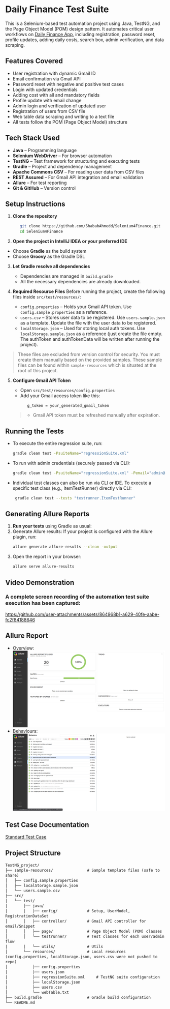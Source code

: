 # Daily Finance Test Suite
This is a Selenium-based test automation project using Java, TestNG, and the Page Object Model (POM) design pattern. It automates critical user workflows on [Daily Finance App](https://dailyfinance.roadtocareer.net/), including registration, password reset, profile updates, adding daily costs, search box, admin verification, and data scraping.


##  Features Covered

-  User registration with dynamic Gmail ID
-  Email confirmation via Gmail API
-  Password reset with negative and positive test cases
-  Login with updated credentials
-  Adding cost with all and mandatory fields
-  Profile update with email change
-  Admin login and verification of updated user
-  Registration of users from CSV file
-  Web table data scraping and writing to a text file
-  All tests follow the POM (Page Object Model) structure


##  Tech Stack Used

- **Java** – Programming language
- **Selenium WebDriver** – For browser automation
- **TestNG** – Test framework for structuring and executing tests
- **Gradle** – Project and dependency management
- **Apache Commons CSV** – For reading user data from CSV files
- **REST Assured** – For Gmail API integration and email validation
- **Allure** – For test reporting
- **Git & GitHub** – Version control


##  Setup Instructions

1. **Clone the repository**

   ```bash
      git clone https://github.com/ShababAhmedd/Selenium4Finance.git
      cd Selenium4Finance
   ```

 2. **Open the project in IntelliJ IDEA or your preferred IDE**

   - Choose **Gradle** as the build system
   - Choose **Groovy** as the Gradle DSL
  
3. **Let Gradle resolve all dependencies**
   - Dependencies are managed in `build.gradle`
   - All the necessary dependencies are already downloaded.
     
4. **Required Resource Files**
   Before running the project, create the following files inside `src/test/resources/`:
   - `config.properties` – Holds your Gmail API token. Use `config.sample.properties` as a reference.
   - `users.csv` – Stores user data to be registered. Use `users.sample.json` as a template. Update the file with the user data to be registered. 
   - `localStorage.json` – Used for storing local auth tokens. Use `localStorage.sample.json` as a reference (just create the file empty. The authToken and authTokenData will be written after running the project).
> These files are excluded from version control for security. You must create them manually based on the provided samples.
> These sample files can be found within `sample-resources` which is situated at the root of this project.

5. **Configure Gmail API Token**

   - Open `src/test/resources/config.properties`
   - Add your Gmail access token like this:
     ```base
        g_token = your_generated_gmail_token
     ```
   > - Gmail API token must be refreshed manually after expiration.

##  Running the Tests
- To execute the entire regression suite, run:
   ```bash
   gradle clean test -PsuiteName="regressionSuite.xml"
   ```

- To run with admin credentials (securely passed via CLI):
   ```bash
   gradle clean test -PsuiteName="regressionSuite.xml" -Pemail="admin@test.com" -Ppassword="admin123"
   ```
- Individual test classes can also be run via CLI or IDE. To execute a specific test class (e.g., ItemTestRunner) directly via CLI:
  ```bash
   gradle clean test --tests "testrunner.ItemTestRunner"
  ```


## Generating Allure Reports

1. **Run your tests** using Gradle as usual:
2. Generate Allure results:
   If your project is configured with the Allure plugin, run:
   ```bash
   allure generate allure-results --clean -output
   ```
3. Open the report in your browser:
   ```bash
   allure serve allure-results
   ```

## Video Demonstration
### A complete screen recording of the automation test suite execution has been captured:
https://github.com/user-attachments/assets/864968b1-a629-40fe-aabe-fc2f84188646

## Allure Report
- Overview:
  ![Allure Report Overview](screenshots/allure_overview.png)
- Behaviours:
  ![Allure Report Behaviours](screenshots/allure_behaviours.png)
  
## Test Case Documentation
[Standard Test Case](https://docs.google.com/spreadsheets/d/1FfP8uhOovGiPdhLYGbcd3hMMJA67-N6T9a2mAqXDDN4/edit?usp=sharing)

##  Project Structure
```
TestNG_project/
├── sample-resources/               # Sample template files (safe to share)
│   ├── config.sample.properties
│   ├── localStorage.sample.json
│   └── users.sample.csv
├── src/
│   └── test/
│       ├── java/
│       │   ├── config/             # Setup, UserModel, RegistrationDataSet
│       │   ├── controller/         # Gmail API controller for email/Snippet
│       │   ├── page/               # Page Object Model (POM) classes
│       │   └── testrunner/         # Test classes for each user/admin flow
|       |   └── utils/              # Utils
│       └── resources/              # Local resources (config.properties, localStorage.json, users.csv were not pushed to repo)
│           ├── config.properties
│           ├── users.json
|           ├── regressionSuite.xml     # TestNG suite configuration
│           ├── localStorage.json
|           ├── users.csv
│           └── webTable.txt            
├── build.gradle                    # Gradle build configuration
└── README.md
```
